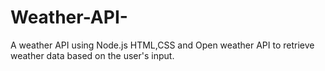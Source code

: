 # Weather-API-
A weather API using Node.js HTML,CSS and Open weather API to retrieve weather data based on the user's input.
